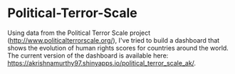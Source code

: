 # Political-Terror-Scale
Using data from the Political Terror Scale project (http://www.politicalterrorscale.org/), I've tried to build a dashboard that shows the evolution of human rights scores for countries around the world. The current version of the dashboard is available here: https://akrishnamurthy97.shinyapps.io/political_terror_scale_ak/.
